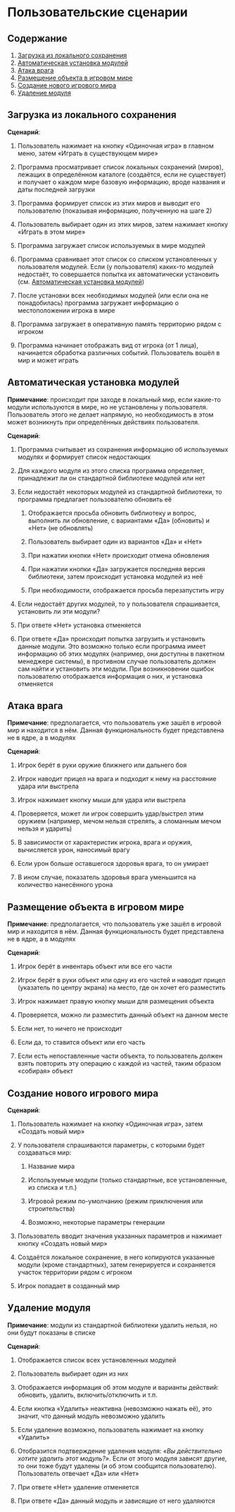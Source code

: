 # Пользовательские сценарии

## Содержание
1. [Загрузка из локального сохранения](#загрузка-из-локального-сохранения)
2. [Автоматическая установка модулей](#автоматическая-установка-модулей)
3. [Атака врага](#атака-врага)
4. [Размещение объекта в игровом мире](#размещение-объекта-в-игровом-мире)
5. [Создание нового игрового мира](#создание-нового-игрового-мира)
6. [Удаление модуля](#удаление-модуля)

## Загрузка из локального сохранения
**Сценарий**:
1.  Пользователь нажимает на кнопку «Одиночная игра» в главном меню, затем
    «Играть в существующем мире»

2.  Программа просматривает список локальных сохранений (миров), лежащих
    в определённом каталоге (создаётся, если не существует) и получает о
    каждом мире базовую информацию, вроде названия и даты последней
    загрузки

3.  Программа формирует список из этих миров и выводит его пользователю
    (показывая информацию, полученную на шаге 2)

4.  Пользователь выбирает один из этих миров, затем нажимает кнопку
    «Играть в этом мире»

5.  Программа загружает список используемых в мире модулей

6.  Программа сравнивает этот список со списком установленных у
    пользователя модулей. Если (у пользователя) каких-то модулей
    недостаёт, то совершается попытка их автоматически установить (см.
    [Автоматическая установка модулей](#автоматическая-установка-модулей))

7.  После установки всех необходимых модулей (или если она не
    понадобилась) программа загружает информацию о местоположении игрока
    в мире

8.  Программа загружает в оперативную память территорию рядом с игроком

9.  Программа начинает отображать вид от игрока (от 1 лица), начинается
    обработка различных событий. Пользователь вошёл в мир и может
    играть

## Автоматическая установка модулей
**Примечание**: происходит при заходе в локальный мир, если какие-то модули
используются в мире, но не установлены у пользователя. Пользователь
этого не делает напрямую, но необходимость в этом может возникнуть при
определённых действиях пользователя.

**Сценарий**:
1.  Программа считывает из сохранения информацию об используемых модулях
    и формирует список недостающих

2.  Для каждого модуля из этого списка программа определяет, принадлежит
    ли он стандартной библиотеке модулей или нет

3.  Если недостаёт некоторых модулей из стандартной библиотеки, то
    программа предлагает пользователю обновить её

    1.  Отображается просьба обновить библиотеку и вопрос, выполнить ли
        обновление, с вариантами «Да» (обновить) и «Нет» (не обновлять)

    2.  Пользователь выбирает один из вариантов «Да» и «Нет»

    3.  При нажатии кнопки «Нет» происходит отмена обновления

    4.  При нажатии кнопки «Да» загружается последняя версия библиотеки,
        затем происходит установка модулей из неё

    5.  При необходимости, отображается просьба перезапустить игру

4.  Если недостаёт других модулей, то у пользователя спрашивается,
    установить ли эти модули?

5.  При ответе «Нет» установка отменяется

6.  При ответе «Да» происходит попытка загрузить и установить данные модули.
    Это возможно только если программа имеет информацию об этих модулях
    (например, они доступны в пакетном менеджере системы), в противном случае
    пользователь должен сам найти и установить эти модули. При возникновении
    ошибок пользователю отображается информация о них, и установка отменяется

## Атака врага
**Примечание**: предполагается, что пользователь уже зашёл в игровой мир и
находится в нём. Данная функциональность будет представлена не в ядре, а
в модулях

**Сценарий**:
1.  Игрок берёт в руки оружие ближнего или дальнего боя

2.  Игрок наводит прицел на врага и подходит к нему на расстояние удара
    или выстрела

3.  Игрок нажимает кнопку мыши для удара или выстрела

4.  Проверяется, может ли игрок совершить удар/выстрел этим оружием
    (например, мечом нельзя стрелять, а сломанным мечом нельзя и
    ударить)

5.  В зависимости от характеристик игрока, врага и оружия, вычисляется
    урон, наносимый врагу

6.  Если урон больше оставшегося здоровья врага, то он умирает

7.  В ином случае, показатель здоровья врага уменьшится на количество
    нанесённого урона

## Размещение объекта в игровом мире
**Примечание**: предполагается, что пользователь уже зашёл в игровой мир и
находится в нём. Данная функциональность будет представлена не в ядре, а
в модулях

**Сценарий**:
1.  Игрок берёт в инвентарь объект или все его части

2.  Игрок берёт в руки объект или одну из его частей и наводит прицел
    (указатель по центру экрана) на место, где он хочет его разместить

3.  Игрок нажимает правую кнопку мыши для размещения объекта

4.  Проверяется, можно ли разместить данный объект на данном месте

5.  Если нет, то ничего не происходит

6.  Если да, то ставится объект или его часть

7.  Если есть непоставленные части объекта, то пользователь должен взять
    повторить эту операцию с каждой из частей, таким образом «собирая»
    объект

## Создание нового игрового мира
**Сценарий**:
1.  Пользователь нажимает на кнопку «Одиночная игра», затем «Создать
    новый мир»

2.  У пользователя спрашиваются параметры, с которыми будет создаваться
    мир:

    1.  Название мира

    2.  Используемые модули (только стандартные, все установленные, из
        списка и т.п.)

    3.  Игровой режим по-умолчанию (режим приключения или строительства)

    4.  Возможно, некоторые параметры генерации

3.  Пользователь вводит значения указанных параметров и нажимает кнопку
    «Создать новый мир»

4.  Создаётся локальное сохранение, в него копируются указанные модули
    (кроме стандартных), затем генерируется и сохраняется участок территории
    рядом с игроком

5.  Игрок попадает в созданный мир

## Удаление модуля
**Примечание**: модули из стандартной библиотеки удалить нельзя, но они
будут показаны в списке

**Сценарий**:
1.  Отображается список всех установленных модулей

2.  Пользователь выбирает один из них

3.  Отображается информация об этом модуле и варианты действий:
    обновить, удалить, включить/отключить и т.п.

4.  Если кнопка «Удалить» неактивна (невозможно нажать её), это значит,
    что данный модуль невозможно удалить

5.  Если удаление возможно, пользователь нажимает на кнопку «Удалить»

6.  Отобразится подтверждение удаления модуля: *«Вы действительно хотите
    удалить этот модуль?»*. Если от этого модуля зависят другие, то они
    тоже будут удалены (и об этом сообщится пользователю). Пользователь
    отвечает «Да» или «Нет»

7.  При ответе «Нет» удаление отменяется

8.  При ответе «Да» данный модуль и зависящие от него удаляются
